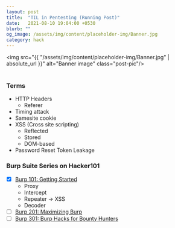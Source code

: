 ```yaml
---
layout: post
title:  "TIL in Pentesting (Running Post)"
date:   2021-08-10 19:04:00 +0530
blurb: ""
og_image: /assets/img/content/placeholder-img/Banner.jpg
category: hack
---
```


<img src="{{ "/assets/img/content/placeholder-img/Banner.jpg" | absolute_url }}" alt="Banner image" class="post-pic"/>
<br />
<br />


### Terms
- HTTP Headers
    + Referer
- Timing attack
- Samesite cookie
- XSS (Cross site scripting)
    + Reflected
    + Stored
    + DOM-based
- Password Reset Token Leakage


### Burp Suite Series on Hacker101
- [x] [Burp 101: Getting Started](https://www.hacker101.com/sessions/burp101.html)
    + Proxy
    + Intercept
    + Repeater -> XSS
    + Decoder
- [ ] [Burp 201: Maximizing Burp](https://www.hacker101.com/sessions/burp201.html)
- [ ] [Burp 301: Burp Hacks for Bounty Hunters](https://www.hacker101.com/sessions/burp301.html)

